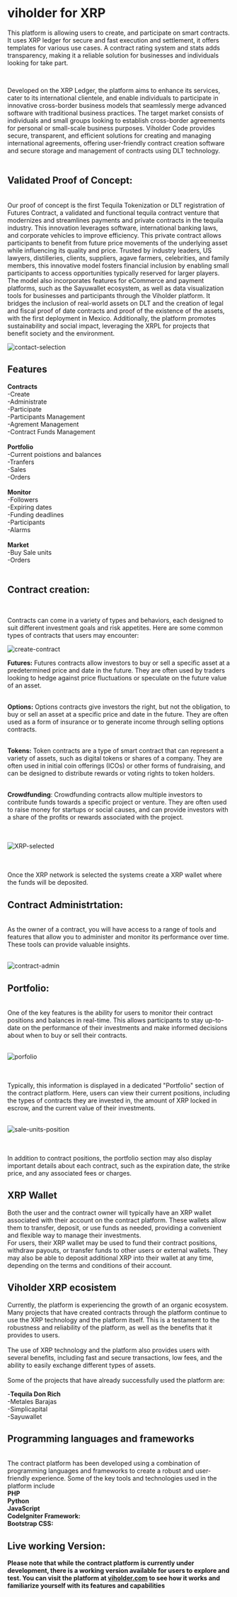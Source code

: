 # viholder for XRP 
This platform is allowing users to create, and participate on smart contracts. It uses XRP ledger for secure and fast execution and settlement, it  offers templates for various use cases. A contract rating system and stats adds transparency, making it a reliable solution for businesses and individuals looking for take part. 

<br>

Developed on the XRP Ledger, the platform aims to enhance its services, cater to its international clientele, and enable individuals to participate in innovative cross-border business models that seamlessly merge advanced software with traditional business practices. The target market consists of individuals and small groups looking to establish cross-border agreements for personal or small-scale business purposes.
Viholder Code provides secure, transparent, and efficient solutions for creating and managing international agreements, offering user-friendly contract creation software and secure storage and management of contracts using DLT technology.<br><br>

<h2>Validated Proof of Concept: </h2><br>Our proof of concept is the first Tequila Tokenization or DLT registration of Futures Contract, a validated and functional tequila contract venture that modernizes and streamlines payments and private contracts in the tequila industry. This innovation leverages software, international banking laws, and corporate vehicles to improve efficiency.
This private contract allows participants to benefit from future price movements of the underlying asset while influencing its quality and price. Trusted by industry leaders, US lawyers, distilleries, clients, suppliers, agave farmers, celebrities, and family members, this innovative model fosters financial inclusion by enabling small participants to access opportunities typically reserved for larger players.
The model also incorporates features for eCommerce and payment platforms, such as the Sayuwallet ecosystem, as well as data visualization tools for businesses and participants through the Viholder platform. It bridges the inclusion of real-world assets on DLT and the creation of legal and fiscal proof of date contracts and proof of the existence of the assets, with the first deployment in Mexico. Additionally, the platform promotes sustainability and social impact, leveraging the XRPL for projects that benefit society and the environment.

<br>

![contact-selection](https://user-images.githubusercontent.com/128828242/227731341-7e21cc45-edd8-43d1-9c8f-9a78792c1d91.png)


<h2>Features</h2>
<b>Contracts</b><br>
-Create<br>
-Administrate<br>
-Participate<br>
-Participants Management<br>
-Agrement Management<br>
-Contract Funds Management<br><br>
<b>Portfolio</b><br>
-Current poistions and balances<br>
-Tranfers<br>
-Sales<br>
-Orders<br><br>
<b>Monitor</b><br>
-Followers<br>
-Expiring dates<br>
-Funding deadlines<br>
-Participants<br>
-Alarms<br><br>
<b>Market</b><br>
-Buy Sale units<br>
-Orders<br>
 <br>
<h2>Contract creation:  </h2><br>

Contracts can come in a variety of types and behaviors, each designed to suit different investment goals and risk appetites. Here are some common types of contracts that users may encounter:

![create-contract](https://user-images.githubusercontent.com/128828242/227732547-76d079f1-0131-4873-9165-c39cd0757b49.png)

<b>Futures:</b> Futures contracts allow investors to buy or sell a specific asset at a predetermined price and date in the future. They are often used by traders looking to hedge against price fluctuations or speculate on the future value of an asset.<br><br>

<b>Options:</b> Options contracts give investors the right, but not the obligation, to buy or sell an asset at a specific price and date in the future. They are often used as a form of insurance or to generate income through selling options contracts.<br><br>

<b>Tokens:</b> Token contracts are a type of smart contract that can represent a variety of assets, such as digital tokens or shares of a company. They are often used in initial coin offerings (ICOs) or other forms of fundraising, and can be designed to distribute rewards or voting rights to token holders.<br><br>

<b>Crowdfunding</b>: Crowdfunding contracts allow multiple investors to contribute funds towards a specific project or venture. They are often used to raise money for startups or social causes, and can provide investors with a share of the profits or rewards associated with the project.<br><br>
<br>

![XRP-selected](https://user-images.githubusercontent.com/128828242/227734087-63f49dc6-ebba-439f-85b9-1e2c4d853334.png)


</br>
<br>Once the XRP network is selected the systems create a XRP wallet where the funds will be deposited.

<h2>Contract Administrtation:  </h2><br>
As the owner of a contract, you will have access to a range of tools and features that allow you to administer and monitor its performance over time.<br> These tools can provide valuable insights.<br><br>

![contract-admin](https://user-images.githubusercontent.com/128828242/227732985-040c2321-f3ad-4f07-837e-14156db8e53d.png)

<h2>Portfolio:  </h2><br>
One of the key features is the ability for users to monitor their contract positions and balances in real-time. This allows participants to stay up-to-date on the performance of their investments and make informed decisions about when to buy or sell their contracts.
<br><br>

![porfolio](https://user-images.githubusercontent.com/128828242/227733312-3e224b2e-15a6-4de4-8bf0-2694574a176e.png)

<br><br>
Typically, this information is displayed in a dedicated "Portfolio" section of the contract platform. Here, users can view their current positions, including the types of contracts they are invested in, the amount of XRP locked in escrow, and the current value of their investments.
<br><br>

![sale-units-position](https://user-images.githubusercontent.com/128828242/227733322-de15ba77-7126-4fda-9aad-a46ce01b3cf2.png)

<br><br>
In addition to contract positions, the portfolio section may also display important details about each contract, such as the expiration date, the strike price, and any associated fees or charges.
<br>


<h2> XRP Wallet </h2>
Both the user and the contract owner will typically have an XRP wallet associated with their account on the contract platform. These wallets allow them to transfer, deposit, or use funds as needed, providing a convenient and flexible way to manage their investments.
<br>
For users, their XRP wallet may be used to fund their contract positions, withdraw payouts, or transfer funds to other users or external wallets. They may also be able to deposit additional XRP into their wallet at any time, depending on the terms and conditions of their account.
<br>
<h2> Viholder XRP ecosistem </h2>
Currently, the platform is experiencing the growth of an organic ecosystem. Many projects that have created contracts through the platform continue to use the XRP technology and the platform itself. This is a testament to the robustness and reliability of the platform, as well as the benefits that it provides to users.<br>
<br>
The use of XRP technology and the platform also provides users with several benefits, including fast and secure transactions, low fees, and the ability to easily exchange different types of assets.<br>
<br>
Some of the projects that have already successfully used the platform are:


-<b>Tequila Don Rich</b><br>
-Metales Barajas <br>
-Simplicapital <br>
-Sayuwallet <br>


<h2> Programming languages and frameworks </h2>
<br>
The contract platform has been developed using a combination of programming languages and frameworks to create a robust and user-friendly experience. Some of the key tools and technologies used in the platform include
<br>
<b>PHP</b><br>
<b>Python</b><br>
<b>JavaScript<br>
<b>CodeIgniter Framework:</b> <br>
<b>Bootstrap CSS:</b> <br>
<h2> Live working Version:</h2>
Please note that while the contract platform is currently under development, there is a working version available for users to explore and test. You can visit the platform at <a href="https://viholder.com">viholder.com</a> to see how it works and familiarize yourself with its features and capabilities


